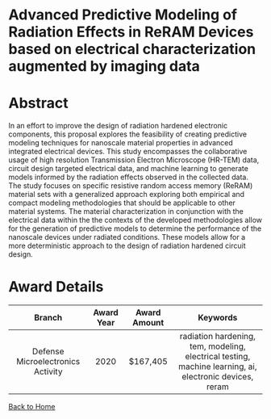 
Advanced Predictive Modeling of Radiation Effects in ReRAM Devices based on electrical characterization augmented by imaging data
=================================================================================================================================

# Abstract


In an effort to improve the design of radiation hardened electronic components, this proposal explores the feasibility of creating predictive modeling techniques for nanoscale material properties in advanced integrated electrical devices. This study encompasses the collaborative usage of high resolution Transmission Electron Microscope (HR-TEM) data, circuit design targeted electrical data, and machine learning to generate models informed by the radiation effects observed in the collected data. The study focuses on specific resistive random access memory (ReRAM) material sets with a generalized approach exploring both empirical and compact modeling methodologies that should be applicable to other material systems. The material characterization in conjunction with the electrical data within the the contexts of the developed methodologies allow for the generation of predictive models to determine the performance of the nanoscale devices under radiated conditions. These models allow for a more deterministic approach to the design of radiation hardened circuit design.  

# Award Details

|Branch|Award Year|Award Amount|Keywords|
| :---: | :---: | :---: | :---: |
|Defense Microelectronics Activity|2020|$167,405|radiation hardening, tem, modeling, electrical testing, machine learning, ai, electronic devices, reram|
  
  


[Back to Home](https://github.com/chrischow/dod_sbir_awards/JT/#612)
